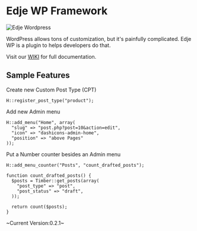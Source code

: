 # Edje WP Framework

![Edje Wordpress](http://cdn.setyono.net/edge/wp-edge.jpg)

WordPress allows tons of customization, but it's painfully complicated. Edje WP is a plugin to helps developers do that.

Visit our [WIKI](https://github.com/hrsetyono/edje-wp/wiki) for full documentation.

## Sample Features

Create new Custom Post Type (CPT)

    H::register_post_type("product");

Add new Admin menu

    H::add_menu("Home", array(
      "slug" => "post.php?post=10&action=edit",
      "icon" => "dashicons-admin-home",
      "position" => "above Pages"
    ));

Put a Number counter besides an Admin menu

    H::add_menu_counter("Posts", "count_drafted_posts");

    function count_drafted_posts() {
      $posts = Timber::get_posts(array(
        "post_type" => "post",
        "post_status" => "draft",
      ));

      return count($posts);
    }

~Current Version:0.2.1~
